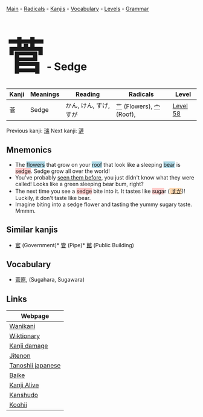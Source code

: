 <style> bigfont {font-size: 100px}</style>
[Main](../index.md) -
[Radicals](../radicals.md) -
[Kanjis](../kanjis.md) -
[Vocabulary](../vocabulary.md) -
[Levels](../levels.md) -
[Grammar](../grammar.md)
# <bigfont> 菅</bigfont> - Sedge 

| Kanji | Meanings | Reading | Radicals | Level |
| --- | --- | --- | --- | --- |
| 菅 | Sedge | かん, けん, すげ, すが | [艹](../radicals/艹.md) (Flowers), [宀](../radicals/宀.md) (Roof),  | [Level 58](../levels/wk_level58.md) |

Previous kanji: [瑞](瑞.md) Next kanji: [漣](漣.md) 

## Mnemonics
 * The <span style="background-color:#ADD8E6"> flowers</span> that grow on your <span style="background-color:#ADD8E6"> roof</span> that look like a sleeping <span style="background-color:#ADD8E6"> bear</span> is <span style="background-color:#ffcccb"> sedge</span>. Sedge grow all over the world!
* You've probably <a href=http://tinyurl.com/nl38wkj>seen them before</a>, you just didn't know what they were called! Looks like a green sleeping bear bum, right?
* The next time you see a <span style="background-color:#ffcccb"> sedge</span> bite into it. It tastes like <span style="background-color:#ffcccb"> suga</span>r (<span style="background-color:#fed8b1"> [すが](https://jisho.org/search/すが)</span>)! Luckily, it don't taste like bear.
* Imagine biting into a sedge flower and tasting the yummy sugary taste. Mmmm.


## Similar kanjis
 * [官](官.md) (Government)* [管](管.md) (Pipe)* [館](館.md) (Public Building)


## Vocabulary
 * [菅原](../vocabulary/菅.md), (Sugahara, Sugawara)



## Links 

| Webpage |
| --- |
| [Wanikani          ](https://www.wanikani.com/kanji/菅) |
| [Wiktionary        ](https://en.wiktionary.org/wiki/菅) |
| [Kanji damage      ](http://www.kanjidamage.com/kanji/search?utf8=✓&q=菅) |
| [Jitenon           ](https://jitenon.com/kanji/菅) |
| [Tanoshii japanese ](https://www.tanoshiijapanese.com/dictionary/kanji.cfm?k=菅) |
| [Baike             ](https://baike.baidu.com/item/菅) |
| [Kanji Alive       ](https://app.kanjialive.com/菅) |
| [Kanshudo          ](https://www.kanshudo.com/searchmn?q=菅) |
| [Koohii            ](https://kanji.koohii.com/study/kanji/菅) |
